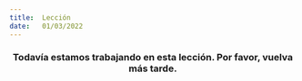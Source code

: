 ```yaml
---
title:  Lección
date:   01/03/2022
---
```


### <center>Todavía estamos trabajando en esta lección. Por favor, vuelva más tarde.</center>
